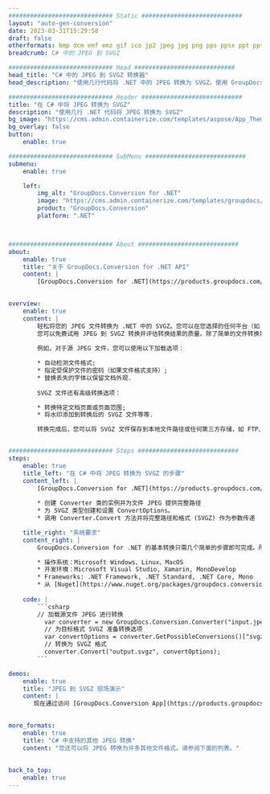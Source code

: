 ```yaml
---
############################# Static ############################
layout: "auto-gen-conversion"
date: 2023-03-31T15:29:58
draft: false
otherformats: bmp dcm emf emz gif ico jp2 jpeg jpg png pps ppsx ppt pptx psb psd svg svgz tga tif tiff webp wmf wmz
breadcrumb: C# 中的 JPEG 到 SVGZ

############################# Head ############################
head_title: "C# 中的 JPEG 到 SVGZ 转换器"
head_description: "使用几行代码将 .NET 中的 JPEG 转换为 SVGZ。使用 GroupDocs 文档转换 API 转换 160 多种文件格式。"

############################# Header ############################
title: "在 C# 中将 JPEG 转换为 SVGZ"
description: "使用几行 .NET 代码将 JPEG 转换为 SVGZ"
bg_image: "https://cms.admin.containerize.com/templates/aspose/App_Themes/V3/images/bg/header1.png"
bg_overlay: false
button:
    enable: true

############################# SubMenu ############################
submenu:
    enable: true

    left:
        img_alt: "GroupDocs.Conversion for .NET"
        image: "https://cms.admin.containerize.com/templates/groupdocs/images/product-logos/90x90-noborder/groupdocs-conversion-net.png"
        product: "GroupDocs.Conversion"
        platform: ".NET"



############################# About ############################
about:
    enable: true
    title: "关于 GroupDocs.Conversion for .NET API"
    content: |
        [GroupDocs.Conversion for .NET](https://products.groupdocs.com/conversion/net/)可用于转换Microsoft Word、Excel、PowerPoint、PDF、Visio等格式。 GroupDocs.Conversion 是一个独立的 API，适用于需要高性能的后端和内部系统。它不依赖于任何软件，例如 Microsoft 或 Open Office。
    

overview:
    enable: true
    content: |
        轻松将您的 JPEG 文件转换为 .NET 中的 SVGZ。您可以在您选择的任何平台（如 Windows、Linux、macOS）中仅使用几行 C# 代码行。
        您可以免费试用 JPEG 到 SVGZ 转换并评估转换结果的质量。除了简单的文件转换场景，您还可以尝试更高级的选项来加载源 JPEG 文件和保存输出 SVGZ 结果。 
        
        例如，对于源 JPEG 文件，您可以使用以下加载选项：

        * 自动检测文件格式;
        * 指定受保护文件的密码（如果文件格式支持）;
        * 替换丢失的字体以保留文档外观.
        
        SVGZ 文件还有高级转换选项：

        * 转换特定文档页面或页面范围;
        * 将水印添加到转换后的 SVGZ 文件等等.

        转换完成后，您可以将 SVGZ 文件保存到本地文件路径或任何第三方存储，如 FTP、Amazon S3、Google Drive、Dropbox 等。请注意 - 将 JPEG 转换为 SVGZ 无需安装任何额外的软件 - 如 MS Office、Open Office、Adobe Acrobat Reader 等。


############################# Steps ############################
steps:
    enable: true
    title_left: "在 C# 中将 JPEG 转换为 SVGZ 的步骤"
    content_left: |
        [GroupDocs.Conversion for .NET](https://products.groupdocs.com/conversion/net/) 使开发人员只需几行代码即可轻松地将 JPEG 文件转换为 SVGZ。
        
        * 创建 Converter 类的实例并为文件 JPEG 提供完整路径
        * 为 SVGZ 类型创建和设置 ConvertOptions。
        * 调用 Converter.Convert 方法并将完整路径和格式 (SVGZ) 作为参数传递

    title_right: "系统要求"
    content_right: |
        GroupDocs.Conversion for .NET 的基本转换只需几个简单的步骤即可完成。所有主要平台和操作系统都支持我们的 API。在执行以下代码之前，请确保您的系统上安装了以下先决条件。

        * 操作系统：Microsoft Windows、Linux、MacOS
        * 开发环境：Microsoft Visual Studio, Xamarin, MonoDevelop
        * Frameworks: .NET Framework, .NET Standard, .NET Core, Mono
        * 从 [Nuget](https://www.nuget.org/packages/groupdocs.conversion) 获取最新的 GroupDocs.Conversion for .NET
         
    code: |
        ```csharp    
        // 加载源文件 JPEG 进行转换
          var converter = new GroupDocs.Conversion.Converter("input.jpeg");
          // 为目标格式 SVGZ 准备转换选项
          var convertOptions = converter.GetPossibleConversions()["svgz"].ConvertOptions;
          // 转换为 SVGZ 格式
          converter.Convert("output.svgz", convertOptions);
        ```

demos:
    enable: true
    title: "JPEG 到 SVGZ 现场演示"
    content: |
       现在通过访问 [GroupDocs.Conversion App](https://products.groupdocs.app/conversion/family) 网站将 JPEG 转换为 SVGZ。在线演示具有以下优点
          

more_formats:
    enable: true
    title: "C# 中支持的其他 JPEG 转换"
    content: "您还可以将 JPEG 转换为许多其他文件格式。请参阅下面的列表。"
       
       
back_to_top:
    enable: true
---
```

